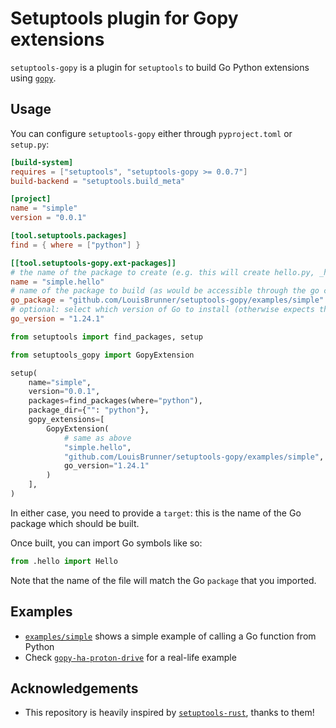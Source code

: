 # Setuptools plugin for Gopy extensions

`setuptools-gopy` is a plugin for `setuptools` to build Go Python extensions using [`gopy`](https://github.com/go-python/gopy).

## Usage

You can configure `setuptools-gopy` either through `pyproject.toml` or `setup.py`:

```toml
[build-system]
requires = ["setuptools", "setuptools-gopy >= 0.0.7"]
build-backend = "setuptools.build_meta"

[project]
name = "simple"
version = "0.0.1"

[tool.setuptools.packages]
find = { where = ["python"] }

[[tool.setuptools-gopy.ext-packages]]
# the name of the package to create (e.g. this will create hello.py, _hello.DYLIB_SUFFIX and go.py in the simple package)
name = "simple.hello"
# name of the package to build (as would be accessible through the go cli)
go_package = "github.com/LouisBrunner/setuptools-gopy/examples/simple"
# optional: select which version of Go to install (otherwise expects the system to have it installed)
go_version = "1.24.1"
```

```python
from setuptools import find_packages, setup

from setuptools_gopy import GopyExtension

setup(
    name="simple",
    version="0.0.1",
    packages=find_packages(where="python"),
    package_dir={"": "python"},
    gopy_extensions=[
        GopyExtension(
            # same as above
            "simple.hello",
            "github.com/LouisBrunner/setuptools-gopy/examples/simple",
            go_version="1.24.1"
        )
    ],
)
```

In either case, you need to provide a `target`: this is the name of the Go package which should be built.

Once built, you can import Go symbols like so:

```python
from .hello import Hello
```

Note that the name of the file will match the Go `package` that you imported.

## Examples

 * [`examples/simple`](examples/simple) shows a simple example of calling a Go function from Python
 * Check [`gopy-ha-proton-drive`](https://github.com/LouisBrunner/gopy-ha-proton-drive) for a real-life example

## Acknowledgements

 * This repository is heavily inspired by [`setuptools-rust`](https://github.com/PyO3/setuptools-rust), thanks to them!
